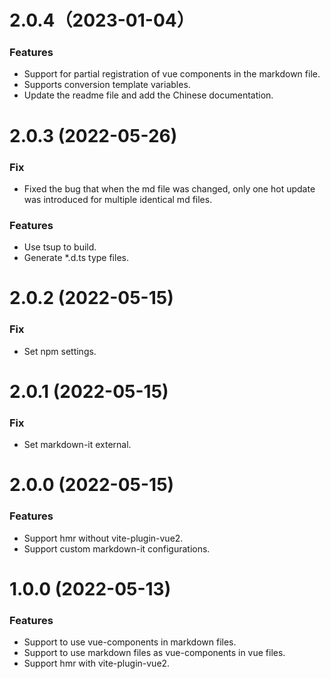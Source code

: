 # 2.0.4（2023-01-04）

### Features

* Support for partial registration of vue components in the markdown file.
* Supports conversion template variables.
* Update the readme file and add the Chinese documentation.

# 2.0.3 (2022-05-26)

### Fix

* Fixed the bug that when the md file was changed, only one hot update was introduced for multiple identical md files.

### Features

* Use tsup to build.
* Generate *.d.ts type files.


# 2.0.2 (2022-05-15)

### Fix

* Set npm settings.


# 2.0.1 (2022-05-15)

### Fix

* Set markdown-it external.


# 2.0.0 (2022-05-15)

### Features

* Support hmr without vite-plugin-vue2.
* Support custom markdown-it configurations.


# 1.0.0 (2022-05-13)

### Features

* Support to use vue-components in markdown files.
* Support to use markdown files as vue-components in vue files.
* Support hmr with vite-plugin-vue2.